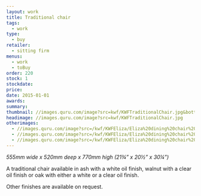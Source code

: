 ```yaml
---
layout: work
title: Traditional chair
tags:
  - work
type:
  - buy
retailer:
  - sitting firm
menus:
  - work
  - toBuy
order: 220
stock: 1
stockdate:
price:
date: 2015-01-01
awards:
summary:
thumbnail: //images.quru.com/image?src=kwf/KWFTraditionalChair.jpg&bottom=0.80625&top=0.14063&width=170
headimage: //images.quru.com/image?src=kwf/KWFTraditionalChair.jpg
otherimages:
  - //images.quru.com/image?src=/kwf/KWFEliza/Eliza%20dining%20chair%201.jpg&bottom=0.9625&top=0.0625&icc=srgb&strip=0
  - //images.quru.com/image?src=/kwf/KWFEliza/Eliza%20dining%20chair%202.jpg&bottom=0.96563&top=0.1&icc=srgb&strip=0
  - //images.quru.com/image?src=/kwf/KWFEliza/Eliza%20dining%20chair%203.jpg&bottom=0.94375&top=0.09375&icc=srgb&strip=0
---
```

_555mm wide x 520mm deep x 770mm high (21&frac34;” x 20&frac12;” x 30&frac14;”)_

A traditional chair available in ash with a white oil finish, walnut with a clear oil finish or oak with either a white or a clear oil finish.

Other finishes are available on request.
